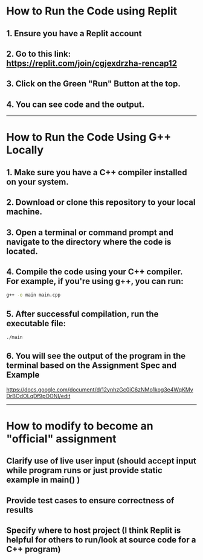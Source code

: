 # How to Run the Code using Replit
## 1. Ensure you have a Replit account
## 2. Go to this link: https://replit.com/join/cgjexdrzha-rencap12
## 3. Click on the Green "Run" Button at the top.
## 4. You can see code and the output.

---

# How to Run the Code Using G++ Locally
## 1. Make sure you have a C++ compiler installed on your system.
## 2. Download or clone this repository to your local machine.
## 3. Open a terminal or command prompt and navigate to the directory where the code is located.
## 4. Compile the code using your C++ compiler. For example, if you're using g++, you can run:
  ```bash
  g++ -o main main.cpp
 ```
## 5. After successful compilation, run the executable file:
  ```bash
 ./main
 ```
## 6. You will see the output of the program in the terminal based on the Assignment Spec and Example
https://docs.google.com/document/d/12ynhzGc0iC6zNMo1kog3e4WqKMyDrBOdOLqDf9pOONI/edit

---
# How to modify to become an "official" assignment
## Clarify use of live user input (should accept input while program runs or just provide static example in main() )
## Provide test cases to ensure correctness of results
## Specify where to host project (I think Replit is helpful for others to run/look at source code for a C++ program)

